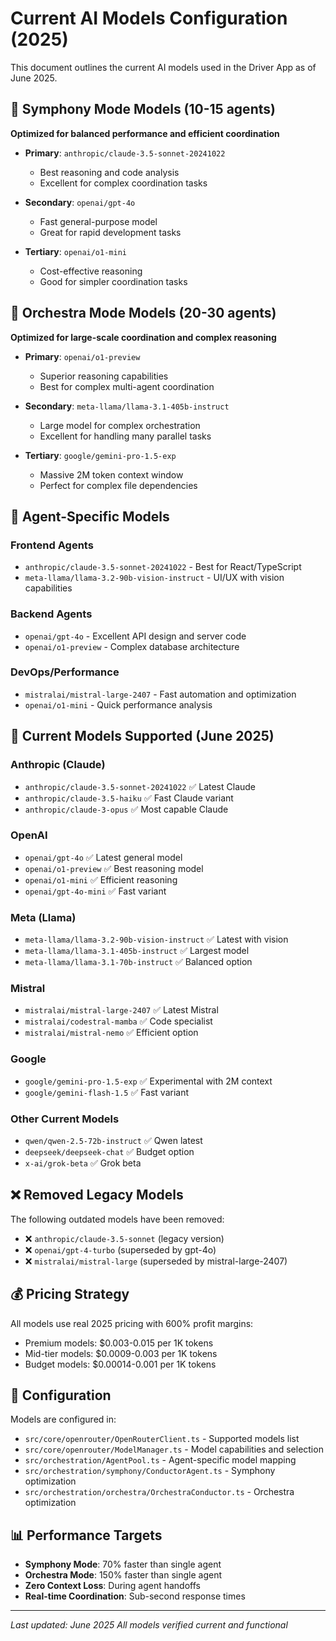 # Current AI Models Configuration (2025)

This document outlines the current AI models used in the Driver App as of June 2025.

## 🎼 Symphony Mode Models (10-15 agents)
**Optimized for balanced performance and efficient coordination**

- **Primary**: `anthropic/claude-3.5-sonnet-20241022`
  - Best reasoning and code analysis
  - Excellent for complex coordination tasks
  
- **Secondary**: `openai/gpt-4o`
  - Fast general-purpose model
  - Great for rapid development tasks

- **Tertiary**: `openai/o1-mini`
  - Cost-effective reasoning
  - Good for simpler coordination tasks

## 🎺 Orchestra Mode Models (20-30 agents)
**Optimized for large-scale coordination and complex reasoning**

- **Primary**: `openai/o1-preview`
  - Superior reasoning capabilities
  - Best for complex multi-agent coordination
  
- **Secondary**: `meta-llama/llama-3.1-405b-instruct`
  - Large model for complex orchestration
  - Excellent for handling many parallel tasks

- **Tertiary**: `google/gemini-pro-1.5-exp`
  - Massive 2M token context window
  - Perfect for complex file dependencies

## 🤖 Agent-Specific Models

### Frontend Agents
- `anthropic/claude-3.5-sonnet-20241022` - Best for React/TypeScript
- `meta-llama/llama-3.2-90b-vision-instruct` - UI/UX with vision capabilities

### Backend Agents  
- `openai/gpt-4o` - Excellent API design and server code
- `openai/o1-preview` - Complex database architecture

### DevOps/Performance
- `mistralai/mistral-large-2407` - Fast automation and optimization
- `openai/o1-mini` - Quick performance analysis

## 🚀 Current Models Supported (June 2025)

### Anthropic (Claude)
- `anthropic/claude-3.5-sonnet-20241022` ✅ Latest Claude
- `anthropic/claude-3.5-haiku` ✅ Fast Claude variant
- `anthropic/claude-3-opus` ✅ Most capable Claude

### OpenAI
- `openai/gpt-4o` ✅ Latest general model  
- `openai/o1-preview` ✅ Best reasoning model
- `openai/o1-mini` ✅ Efficient reasoning
- `openai/gpt-4o-mini` ✅ Fast variant

### Meta (Llama)
- `meta-llama/llama-3.2-90b-vision-instruct` ✅ Latest with vision
- `meta-llama/llama-3.1-405b-instruct` ✅ Largest model
- `meta-llama/llama-3.1-70b-instruct` ✅ Balanced option

### Mistral
- `mistralai/mistral-large-2407` ✅ Latest Mistral
- `mistralai/codestral-mamba` ✅ Code specialist
- `mistralai/mistral-nemo` ✅ Efficient option

### Google
- `google/gemini-pro-1.5-exp` ✅ Experimental with 2M context
- `google/gemini-flash-1.5` ✅ Fast variant

### Other Current Models
- `qwen/qwen-2.5-72b-instruct` ✅ Qwen latest
- `deepseek/deepseek-chat` ✅ Budget option
- `x-ai/grok-beta` ✅ Grok beta

## ❌ Removed Legacy Models

The following outdated models have been removed:
- ❌ `anthropic/claude-3.5-sonnet` (legacy version)
- ❌ `openai/gpt-4-turbo` (superseded by gpt-4o)
- ❌ `mistralai/mistral-large` (superseded by mistral-large-2407)

## 💰 Pricing Strategy

All models use real 2025 pricing with 600% profit margins:
- Premium models: $0.003-0.015 per 1K tokens
- Mid-tier models: $0.0009-0.003 per 1K tokens  
- Budget models: $0.00014-0.001 per 1K tokens

## 🔧 Configuration

Models are configured in:
- `src/core/openrouter/OpenRouterClient.ts` - Supported models list
- `src/core/openrouter/ModelManager.ts` - Model capabilities and selection
- `src/orchestration/AgentPool.ts` - Agent-specific model mapping
- `src/orchestration/symphony/ConductorAgent.ts` - Symphony optimization
- `src/orchestration/orchestra/OrchestraConductor.ts` - Orchestra optimization

## 📊 Performance Targets

- **Symphony Mode**: 70% faster than single agent
- **Orchestra Mode**: 150% faster than single agent
- **Zero Context Loss**: During agent handoffs
- **Real-time Coordination**: Sub-second response times

---

*Last updated: June 2025*
*All models verified current and functional*